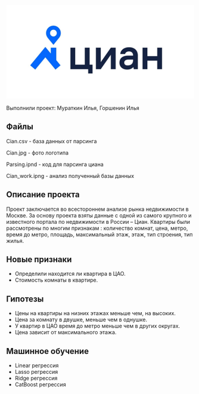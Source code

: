 ![Циан..](https://github.com/KAPTOH2/PARCING_CIAN/blob/main/Cian.jpg)
<p>Выполнили проект: Мураткин Илья, Горшенин Илья</p>

## Файлы
<p>Cian.csv - база данных от парсинга</p>
<p>Cian.jpg - фото логотипа</p>
<p>Parsing.ipnd - код для парсинга циана</p> 
<p>Cian_work.ipng - анализ полученный базы данных</p>

## Описание проекта
Проект заключается во всестороннем анализе рынка недвижимости в Москве. За основу проекта взяты данные с одной из самого крупного и известного портала по недвижимости в России – Циан.
Квартиры были рассмотрены по многим признакам : количество комнат, цена, метро, время до метро, площадь, максимальный этаж, этаж, тип строения, тип жилья.

## Новые признаки
- Определили находится ли квартира в ЦАО.
- Стоимость комнаты в квартире.

## Гипотезы
- Цены на квартиры на низних этажах меньше чем, на высоких.
- Цена за комнату в двушке, меньше чем в однушке.
- У квартир в ЦАО время до метро меньше чем в других округах.
- Цена зависит от максимального этажа.

## Машинное обучение
- Linear регрессия
- Lasso регрессия
- Ridge регрессия
- CatBoost регрессия
